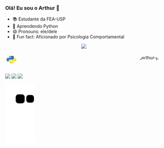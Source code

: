 ### Olá! Eu sou o Arthur 👋


- 📚 Estudante da FEA-USP
- 🐍 Aprendendo Python
- 😄 Pronouns: ele/dele
- 🧠 Fun fact: Aficionado por Psicologia Comportamental

<div align="center">
  <a href="https://github.com/Thurz-L">
  <img height="180em" src="https://github-readme-stats.vercel.app/api?username=Thurz-L&show_icons=true&theme=dark&include_all_commits=true&count_private=true"/>
</div>
<div style="display: inline_block"><br>
  <img align="center" alt="Arthur-Python" height="30" width="40" src="https://raw.githubusercontent.com/devicons/devicon/master/icons/python/python-original.svg">
  <img align="right" alt="Arthur-pic" height="150" style="border-radius:50px;" src="https://cdn.discordapp.com/attachments/990642829774712894/990647185064480818/download20220600125806.png">
</div>
  
  ##
 
<div> 
  <a href = "arthur.l@usp.br"><img src="https://img.shields.io/badge/-Gmail-%23333?style=for-the-badge&logo=gmail&logoColor=white" target="_blank"></a>
  <a href="https://www.instagram.com/thurz__a/" target="_blank"><img src="https://img.shields.io/badge/-Instagram-%23E4405F?style=for-the-badge&logo=instagram&logoColor=white" target="_blank"></a>
  <a href="https://www.linkedin.com/in/arthur41185a/" target="_blank"><img src="https://img.shields.io/badge/-LinkedIn-%230077B5?style=for-the-badge&logo=linkedin&logoColor=white" target="_blank"></a> 
 
  ![Snake animation](https://github.com/Thurz-L/Thurz-L/blob/output/github-contribution-grid-snake.svg)
 
</div>
